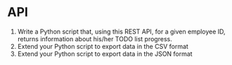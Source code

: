 <h1>API</h1>
<ol>
<li>Write a Python script that, using this REST API, for a given employee ID, returns information about his/her TODO list progress.</li>
<li>Extend your Python script to export data in the CSV format</li>
<li>Extend your Python script to export data in the JSON format</li>
</ol>

